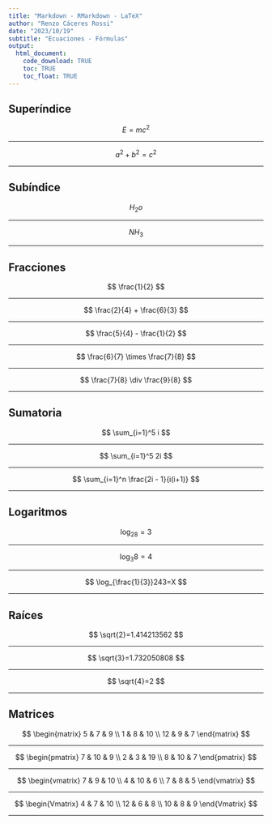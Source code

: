 ```yaml
---
title: "Markdown - RMarkdown - LaTeX"
author: "Renzo Cáceres Rossi"
date: "2023/10/19"
subtitle: "Ecuaciones - Fórmulas"
output:
  html_document:
    code_download: TRUE
    toc: TRUE
    toc_float: TRUE
---
```


<!-- Crear documentos reproducibles usando Markdown, añadiendo ecuaciones y fórmulas con LaTeX -->

## Superíndice

$$
E=mc^2
$$

------------------------------------------------------------------------

$$
a^2 + b^2 = c^2
$$

------------------------------------------------------------------------

## Subíndice

$$
H_2o
$$

------------------------------------------------------------------------

$$
NH_3
$$

------------------------------------------------------------------------

## Fracciones

$$
\frac{1}{2}
$$

------------------------------------------------------------------------

$$
\frac{2}{4} + \frac{6}{3}
$$

------------------------------------------------------------------------

$$
\frac{5}{4} - \frac{1}{2}
$$

------------------------------------------------------------------------

$$
\frac{6}{7} \times \frac{7}{8}
$$

------------------------------------------------------------------------

$$
\frac{7}{8} \div \frac{9}{8}
$$

------------------------------------------------------------------------

## Sumatoria

$$
\sum_{i=1}^5 i
$$

------------------------------------------------------------------------

$$
\sum_{i=1}^5 2i
$$

------------------------------------------------------------------------

$$
\sum_{i=1}^n \frac{2i - 1}{i(i+1)}
$$

------------------------------------------------------------------------

## Logaritmos

$$
\log_28=3
$$

------------------------------------------------------------------------

$$
\log_3{8=4}
$$

------------------------------------------------------------------------

$$
\log_{\frac{1}{3}}243=X
$$

------------------------------------------------------------------------

## Raíces

$$
\sqrt{2}=1.414213562
$$

------------------------------------------------------------------------

$$
\sqrt{3}=1.732050808
$$

------------------------------------------------------------------------

$$
\sqrt{4}=2
$$

------------------------------------------------------------------------

## Matrices

$$
\begin{matrix}
5 & 7 & 9 \\
1 & 8 & 10 \\
12 & 9 & 7
\end{matrix}
$$

------------------------------------------------------------------------

$$
\begin{pmatrix}
7 & 10 & 9 \\
2 & 3 & 19 \\
8 & 10 & 7
\end{pmatrix}
$$

------------------------------------------------------------------------

$$
\begin{vmatrix}
7 & 9 & 10 \\
4 & 10 & 6 \\
7 & 8 & 5
\end{vmatrix}
$$

------------------------------------------------------------------------

$$
\begin{Vmatrix}
4 & 7 & 10 \\
12 & 6 & 8 \\
10 & 8 & 9
\end{Vmatrix}
$$

------------------------------------------------------------------------

<div class="tocify-extend-page" data-unique="tocify-extend-page" style="height: 0;"></div>
